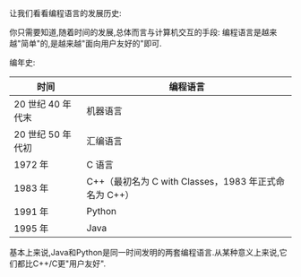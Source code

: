 让我们看看编程语言的发展历史:

你只需要知道,随着时间的发展,总体而言与计算机交互的手段: 编程语言是越来越"简单"的,是越来越"面向用户友好的"即可.

编年史:

| 时间              | 编程语言                                              |
| ----------------- | ----------------------------------------------------- |
| 20 世纪 40 年代末 | 机器语言                                              |
| 20 世纪 50 年代初 | 汇编语言                                              
| 1972 年           | C 语言                                             
| 1983 年           | C++（最初名为 C with Classes，1983 年正式命名为 C++） |
| 1991 年           | Python                                             
| 1995 年           | Java                                               

基本上来说,Java和Python是同一时间发明的两套编程语言.从某种意义上来说,它们都比C++/C更"用户友好".